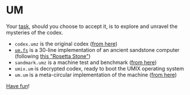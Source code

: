 # UM

Your [task](http://boundvariable.org/task.shtml), should you choose to accept it, is to explore and unravel the mysteries of the codex.

* `codex.umz` is the original codex ([from here](http://boundvariable.org/codex.umz))
* [`um.fs`](https://github.com/AshleyF/um/blob/master/um.fs) is a 30-line implementation of an ancient sandstone computer (following [this "Rosetta Stone"](http://boundvariable.org/um-spec.txt))
* `sandmark.umz` is a machine test and benchmark ([from here](http://boundvariable.org/codex.umz))
* `umix.um` is decrypted codex, ready to boot the UMIX operating system
* `um.um` is a meta-circular implementation of the machine ([from here](http://boundvariable.org/um.um))

[Have fun](spoilers.md)!